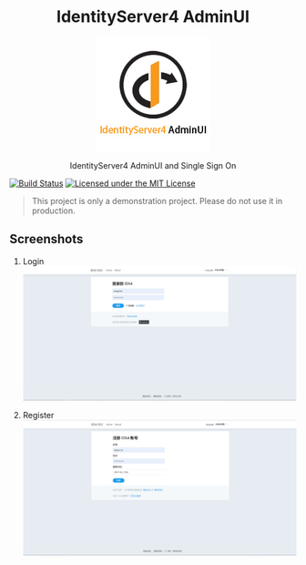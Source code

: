 
<h1 align="center">IdentityServer4 AdminUI</h1>

<p align="center"><img src="./ids4-admin.jpg"/>
<p align="center">IdentityServer4 AdminUI and Single Sign On</p>


[![Build Status](https://zengande.visualstudio.com/IdentityServer4%20Admin/_apis/build/status/zengande.IdentityServer4.Admin?branchName=master)](https://zengande.visualstudio.com/IdentityServer4%20Admin/_build/latest?definitionId=2&branchName=master)
[![Licensed under the MIT License](https://img.shields.io/badge/License-MIT-blue.svg)](https://github.com/zengande/IdentityServer4.Admin/blob/master/LICENSE)

> This project is only a demonstration project. Please do not use it in production. 

## Screenshots

1. Login
![login](./screenshots/login.png)

2. Register
![register](./screenshots/register.png)
